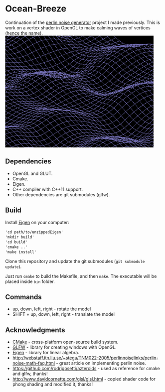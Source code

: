 Ocean-Breeze
=======================
Continuation of the [perlin noise generator](https://github.com/DarrenTsung/terrainator) project I made previously.
This is work on a vertex shader in OpenGL to make calming waves of vertices (hence the name).
![gif](img/gif-1.gif?raw=true)

## Dependencies

 * OpenGL and GLUT.
 * Cmake.
 * Eigen.
 * C++ compiler with C++11 support.
 * Other dependencies are git submodules (glfw).

## Build
Install [Eigen](http://eigen.tuxfamily.org/) on your computer:
```
'cd path/to/unzippedEigen'
'mkdir build'
'cd build'
'cmake ..'
'make install'
```

Clone this repository and update the git submodules (`git submodule update`).

Just run `cmake` to build the Makefile, and then `make`. The executable will be
placed inside `bin` folder.

## Commands
 * up, down, left, right - rotate the model
 * SHIFT + up, down, left, right - translate the model

## Acknowledgments
 * [CMake](http://cmake.org) - cross-platform open-source build system.
 * [GLFW](http://www.glfw.org) - library for creating windows with OpenGL.
 * [Eigen](http://eigen.tuxfamily.org/) - library for linear algebra. 
 * http://webstaff.itn.liu.se/~stegu/TNM022-2005/perlinnoiselinks/perlin-noise-math-faq.html - great article on implementing perlin noise.
 * https://github.com/rodrigosetti/azteroids - used as reference for cmake and
   glfw, thanks!
 * http://www.davidcornette.com/glsl/glsl.html - copied shader code for phong shading and modified it, thanks!
